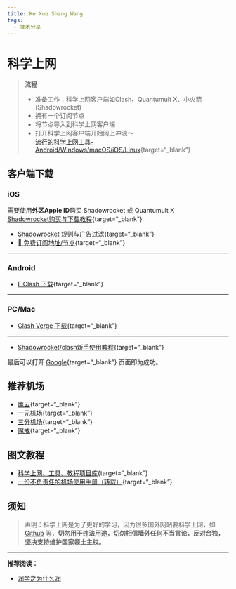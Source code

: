 ```yaml
---
title: Ke Xue Shang Wang
tags:
  - 技术分享
---
```


# 科学上网

> **流程**    
> 
> - 准备工作：科学上网客户端如Clash、Quantumult X、小火箭(Shadowrocket)  
> - 拥有一个订阅节点  
> - 将节点导入到科学上网客户端  
> - 打开科学上网客户端开始网上冲浪～  
> [流行的科学上网工具-Android/Windows/macOS/iOS/Linux](https://clashverge.net/other_tools/){target=“_blank”}

## 客户端下载

### iOS

需要使用**外区Apple ID**购买 Shadowrocket 或 Quantumult X  
[Shadowrocket购买与下载教程](https://www.shadowrocket.vip/shadowrocket使用教程/shadowrocket小火箭怎么购买，美区小火箭下载购买教程.html){target=“_blank”}

- [Shadowrocket 规则与广告过滤](https://github.com/Johnshall/Shadowrocket-ADBlock-Rules-Forever){target=“_blank”}
- [🚀 免费订阅地址/节点](https://github.com/Pawdroid/Free-servers){target=“_blank”}

---

### Android

- [FlClash 下载](https://github.com/chen08209/FlClash/releases){target=“_blank”}

---

### PC/Mac

- [Clash Verge 下载](https://getclashvergerev.org/){target=“_blank”}

---

- [Shadowrocket/clash新手使用教程](https://telegra.ph/departure-airport-05-29){target=“_blank”}

最后可以打开 [Google](https://www.google.com/?hl=zh-CN&sa=X&ved=0ahUKEwjTmpfQ-u31AhVaEXAKHUcyBmcQnZcCCAc){target=“_blank”} 页面即为成功。

## 推荐机场

- [鹰云](https://huluyuncloud.site/#/register?code=RNvR2q4E){target=“_blank”}
- [一元机场](https://一元机场.com/#/dashboard){target=“_blank”}
- [三分机场](https://三分机场.xyz/){target=“_blank”}
- [魔戒](https://mojie.me/#/dashboard){target=“_blank”}

## 图文教程

- [科学上网、工具、教程项目库](https://github.com/bannedbook/fanqiang){target=“_blank”}
- [一份不负责任的机场使用手册（转载）](https://www.duyaoss.com/archives/1086/){target=“_blank”}

## 须知

> 声明：科学上网是为了更好的学习，因为很多国外网站要科学上网，如 [Github](https://github.com/) 等，**切勿用于违法用途，切勿相信墙外任何不当言论，反对台独，坚决支持维护国家领土主权。**

---

**推荐阅读：**

- [润学之为什么润](../../about/run.md)